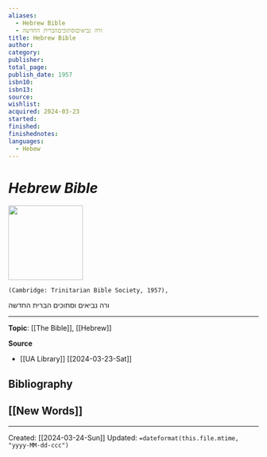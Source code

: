 ```yaml
---
aliases:
  - Hebrew Bible
  - ורה נביאיםוסתוכיםהברית החדשה
title: Hebrew Bible
author: 
category: 
publisher: 
total_page: 
publish_date: 1957
isbn10: 
isbn13: 
source: 
wishlist: 
acquired: 2024-03-23
started: 
finished: 
finishednotes:
languages: 
  - Hebew
---
```

# *Hebrew Bible*

<img src="" width=150>

`(Cambridge: Trinitarian Bible Society, 1957), `

ורה נביאים
וסתוכים
הברית החדשה


--- 
**Topic**: [[The Bible]], [[Hebrew]]

**Source**
- [[UA Library]] [[2024-03-23-Sat]]

**Bibliography**
- 
 
**[[New Words]]**
- 

---
Created: [[2024-03-24-Sun]]
Updated: `=dateformat(this.file.mtime, "yyyy-MM-dd-ccc")`